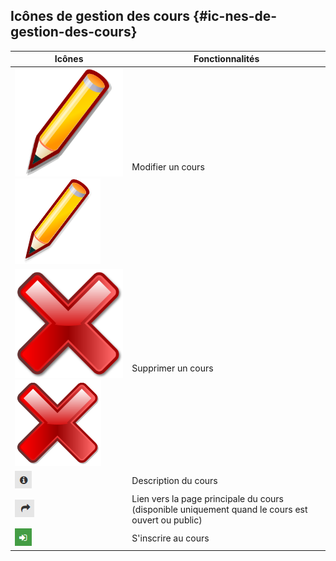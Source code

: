 ## Icônes de gestion des cours {#ic-nes-de-gestion-des-cours}

| Icônes | Fonctionnalités |
| --- | --- |
| ![](../assets/graphics77.svg)![](../assets/graphics77.png) | Modifier un cours |
| ![](../assets/images25.svg)![](../assets/images25.png) | Supprimer un cours |
| ![](../assets/image15.png) | Description du cours |
| ![](../assets/image17.png) | Lien vers la page principale du cours (disponible uniquement quand le cours est ouvert ou public) |
| ![](../assets/image16.png) | S&#039;inscrire au cours |